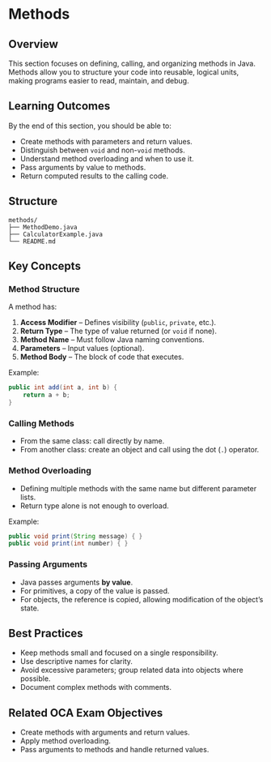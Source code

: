 # Methods

## Overview

This section focuses on defining, calling, and organizing methods in Java.
Methods allow you to structure your code into reusable, logical units, making programs easier to read, maintain, and debug.

## Learning Outcomes

By the end of this section, you should be able to:

* Create methods with parameters and return values.
* Distinguish between `void` and non-`void` methods.
* Understand method overloading and when to use it.
* Pass arguments by value to methods.
* Return computed results to the calling code.

## Structure

```
methods/
├── MethodDemo.java
├── CalculatorExample.java
└── README.md
```

## Key Concepts

### Method Structure

A method has:

1. **Access Modifier** – Defines visibility (`public`, `private`, etc.).
2. **Return Type** – The type of value returned (or `void` if none).
3. **Method Name** – Must follow Java naming conventions.
4. **Parameters** – Input values (optional).
5. **Method Body** – The block of code that executes.

Example:

```java
public int add(int a, int b) {
    return a + b;
}
```

### Calling Methods

* From the same class: call directly by name.
* From another class: create an object and call using the dot (`.`) operator.

### Method Overloading

* Defining multiple methods with the same name but different parameter lists.
* Return type alone is not enough to overload.

Example:

```java
public void print(String message) { }
public void print(int number) { }
```

### Passing Arguments

* Java passes arguments **by value**.
* For primitives, a copy of the value is passed.
* For objects, the reference is copied, allowing modification of the object’s state.

## Best Practices

* Keep methods small and focused on a single responsibility.
* Use descriptive names for clarity.
* Avoid excessive parameters; group related data into objects where possible.
* Document complex methods with comments.

## Related OCA Exam Objectives

* Create methods with arguments and return values.
* Apply method overloading.
* Pass arguments to methods and handle returned values.
